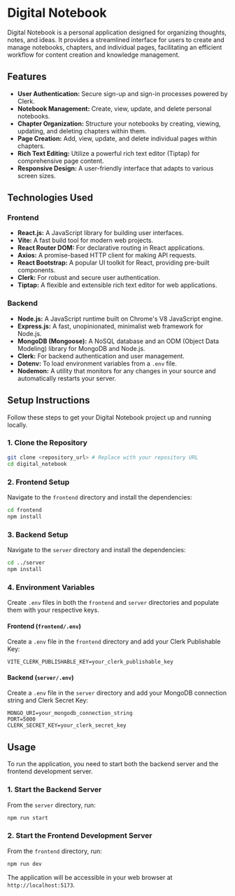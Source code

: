 # Digital Notebook

Digital Notebook is a personal application designed for organizing thoughts, notes, and ideas. It provides a streamlined interface for users to create and manage notebooks, chapters, and individual pages, facilitating an efficient workflow for content creation and knowledge management.

## Features

-   **User Authentication:** Secure sign-up and sign-in processes powered by Clerk.
-   **Notebook Management:** Create, view, update, and delete personal notebooks.
-   **Chapter Organization:** Structure your notebooks by creating, viewing, updating, and deleting chapters within them.
-   **Page Creation:** Add, view, update, and delete individual pages within chapters.
-   **Rich Text Editing:** Utilize a powerful rich text editor (Tiptap) for comprehensive page content.
-   **Responsive Design:** A user-friendly interface that adapts to various screen sizes.

## Technologies Used

### Frontend

-   **React.js:** A JavaScript library for building user interfaces.
-   **Vite:** A fast build tool for modern web projects.
-   **React Router DOM:** For declarative routing in React applications.
-   **Axios:** A promise-based HTTP client for making API requests.
-   **React Bootstrap:** A popular UI toolkit for React, providing pre-built components.
-   **Clerk:** For robust and secure user authentication.
-   **Tiptap:** A flexible and extensible rich text editor for web applications.

### Backend

-   **Node.js:** A JavaScript runtime built on Chrome's V8 JavaScript engine.
-   **Express.js:** A fast, unopinionated, minimalist web framework for Node.js.
-   **MongoDB (Mongoose):** A NoSQL database and an ODM (Object Data Modeling) library for MongoDB and Node.js.
-   **Clerk:** For backend authentication and user management.
-   **Dotenv:** To load environment variables from a `.env` file.
-   **Nodemon:** A utility that monitors for any changes in your source and automatically restarts your server.

## Setup Instructions

Follow these steps to get your Digital Notebook project up and running locally.

### 1. Clone the Repository

```bash
git clone <repository_url> # Replace with your repository URL
cd digital_notebook
```

### 2. Frontend Setup

Navigate to the `frontend` directory and install the dependencies:

```bash
cd frontend
npm install
```

### 3. Backend Setup

Navigate to the `server` directory and install the dependencies:

```bash
cd ../server
npm install
```

### 4. Environment Variables

Create `.env` files in both the `frontend` and `server` directories and populate them with your respective keys.

#### Frontend (`frontend/.env`)

Create a `.env` file in the `frontend` directory and add your Clerk Publishable Key:

```
VITE_CLERK_PUBLISHABLE_KEY=your_clerk_publishable_key
```

#### Backend (`server/.env`)

Create a `.env` file in the `server` directory and add your MongoDB connection string and Clerk Secret Key:

```
MONGO_URI=your_mongodb_connection_string
PORT=5000
CLERK_SECRET_KEY=your_clerk_secret_key
```

## Usage

To run the application, you need to start both the backend server and the frontend development server.

### 1. Start the Backend Server

From the `server` directory, run:

```bash
npm run start
```

### 2. Start the Frontend Development Server

From the `frontend` directory, run:

```bash
npm run dev
```

The application will be accessible in your web browser at `http://localhost:5173`.
